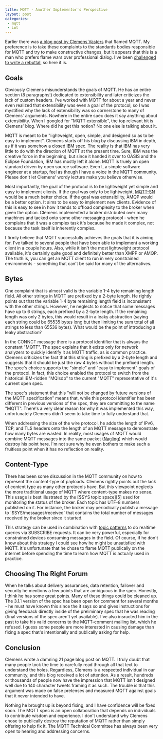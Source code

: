 ```yaml
---
title: MQTT - Another Implementor's Perspective
layout: post
categories:
 - mqtt
 - iot
---
```


Earlier there was [a blog post by Clemens Vasters][1] that flamed MQTT. My preference is to take these complaints to the standards bodies responsible for MQTT and try to make constructive changes, but it appears that this is a man who prefers flame wars over professional dialog. I've been [challenged to write a rebuttal][2], so here it is.


Goals
-----

Obviously Clemens misunderstands the goals of MQTT. He has an entire section (8 paragraphs!) dedicated to extensibility and later criticizes the lack of custom headers. I've worked with MQTT for about a year and never even realized that extensibility was even a goal of the protocol, so I was mystified why the lack of extensibility was so cornerstone to many of Clemens' arguments. Nowhere in the entire spec does it say anything about extensibility. When I googled for "MQTT extensible", the top relevant hit is Clemens' blog. Where did he get this notion? No one else is talking about it.

MQTT is meant to be "lightweight, open, simple, and designed so as to be easy to implement". Clemens starts off his blog by discussing IBM in depth, as if it was somehow a closed IBM spec. The reality is that IBM has very little to do with the direction of MQTT at the present time. Sure, IBM was the creative force in the beginning, but since it handed it over to OASIS and the Eclipse Foundation, IBM has mostly left it alone. MQTT is truely an open standard driven by open source software. Even I, a simple software engineer at a startup, feel as though I have a voice in the MQTT community. Please don't let Clemens' wordy lecture make you believe otherwise.

Most importantly, the goal of the protocol is to be lightweight yet simple and easy to implement clients. If the goal was only to be lightweight, [MQTT-SN][4] would be a much better choice. If the goal was extensibility, AMQP would be a better option. It aims to be easy to implement new clients. Evidence of this is easy to see in how it tends to offload complexity to the broker when given the option. Clemens implemented a broker distributed over many machines and tacked onto some other messaging protocol - when he complains that it was a complex task it's because he made it complex, not because the task itself is inherently complex.

I firmly believe that MQTT successfully achieves the goals that it is aiming for. I've talked to several people that have been able to implement a working client in a couple hours. Also, while it isn't the most lightweight protocol available, it's certainly quite good and definitely better than XMPP or AMQP. The truth is, you can get an MQTT client to run in very constrained environments - something that can't be said for many of the alternatives. 


Bytes
-----

One complaint that is almost valid is the variable 1-4 byte remaining length field. All other strings in MQTT are prefixed by a 2-byte length. He rightly points out that the variable 1-4 byte remaining length field is inconsistent with the other strings. However, he neglects to notice that some messages have up to 6 strings, each prefixed by a 2-byte length. If the remaining length was only 2 bytes, this would result in a leaky abstraction (saying each string could be 65535 bytes long but then limiting the sum total of all strings to less than 65536 bytes). What would be the point of introducing a leaky abstraction?

In the CONNCT message there is a protocol identifier that is always the constant "MQTT". The spec explains that it exists only for network analyzers to quickly identify it as MQTT traffic, as is common practice. Clemens criticizes the fact that this string is prefixed by a 2-byte length and suggests that it should be just the raw 4 bytes without the prefixed length. The spec's choice supports the "simple" and "easy to implement" goals of the protocol. In fact, this choice enabled the protocol to switch from the historical IBM-ridden "MQIsdp" to the current "MQTT" representative of it's current open spec. 

The spec's statement that this "will not be changed by future versions of the MQTT specification" means that, while this protocol identifier has been different in previous versions of the spec, they are committing to the name "MQTT". There's a very clear reason for why it was implemented this way, unfortunately Clemens didn't seem to take time to fully understand that.

When addressing the size of the wire protocol, he adds the length of IPv6, TCP, and TLS headers onto the length of an MQTT message to demonstrate how many bytes are wasted. In reality, most usages of MQTT would combine MQTT messages into the same packet ([Nagling][7]) which would destroy his point here. I'm not sure why he even bothers to make such a fruitless point when it has no reflection on reality.


Content-Type
------------

There has been some discussion in the MQTT community on how to represent the content-type of payloads. Clemens rightly points out the lack of content type as many other protocols have. But this viewpoint neglects the more traditional usage of MQTT where content-type makes no sense. This usage is best illustrated by the [$SYS topic space][5] used for monitoring the status of the broker. Each topic has UTF-8 numbers published on it. For instance, the broker may periodically publish a message to `$SYS/messages/received` that contains the total number of messages received by the broker since it started.

This strategy can be used in combination with [topic patterns][6] to do realtime queries via SUBSCRIBE requests. It can be very powerful, especially for constrained devices consuming messages in the field. Of course, if he don't know about this strategy I could see how he might be unsatisfied with MQTT. It's unfortunate that he chose to flame MQTT publically on the internet before spending the time to learn how MQTT is actually used in practice.



Choosing The Right Forum
------------------------

When he talks about delivery assurances, data retention, failover and security he mentions a few points that are ambiguous in the spec. Honestly, I think he has some great points. Many of these things could be cleaned up. The 3.1.1 version of the spec has been open for comment for several months - he must have known this since the it says so and gives instructions for giving feedback directly inside of the preliminary spec that he was reading (final versions of the spec aren't yet available). I've also insructed him in the past to take his valid concerns to the MQTT-comment mailing list, which he refused. I guess some people are more interested in causing damage than fixing a spec that's intentionally and publically asking for help.



Conclusion
----------

Clemens wrote a damning 21 page blog post on MQTT. I truly doubt that many people took the time to carefully read through all that text to understand the holes. Regardless, Clemens is a respected individual in our community, and this blog received a lot of attention. As a result, hundreds or thousands of people now have the impression that MQTT isn't designed well due to 140 character tweets framing it as such. The trouble is that this argument was made on false pretenses and measured MQTT against goals that it never intended to have. 

Nothing he brought up is beyond fixing, and I have confidence will be fixed soon. The MQTT spec is an open collaboration that depends on individuals to contribute wisdom and experience. I don't understand why Clemens chose to publically destroy the reputation of MQTT rather than simply offering to help fix it. The MQTT Technical Committee has always been very open to hearing and addressing concerns. 



 [1]: http://vasters.com/clemensv/2014/06/02/MQTT+An+Implementers+Perspective.aspx
 [2]: https://twitter.com/kellabyte/status/473472640364331008
 [3]: https://twitter.com/kellogh/statuses/464063809552797697
 [4]: http://mqtt.org/new/wp-content/uploads/2009/06/MQTT-SN_spec_v1.2.pdf
 [5]: https://github.com/mqtt/mqtt.github.io/wiki/SYS-Topics
 [6]: https://github.com/mqtt/mqtt.github.io/wiki/topic_format
 [7]: http://en.wikipedia.org/wiki/Nagle's_algorithm
